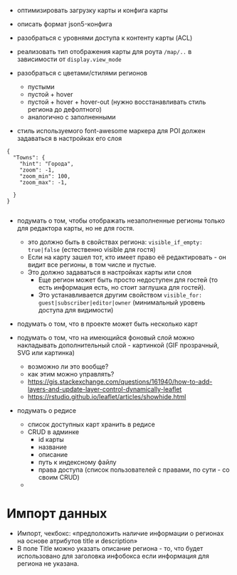 - оптимизировать загрузку карты и конфига карты
- описать формат json5-конфига
- разобраться с уровнями доступа к контенту карты (ACL)
- реализовать тип отображения карты для роута `/map/..` в зависимости от `display.view_mode`

- разобраться с цветами/стилями регионов
  - пустыми
  - пустой + hover
  - пустой + hover + hover-out (нужно восстанавливать стиль региона до дефолтного)
  - аналогично с заполненными

- стиль используемого font-awesome маркера для POI должен задаваться в настройках его слоя

```json5
{
  "Towns": {
    "hint": "Города",
    "zoom": -1,
    "zoom_min": 100,
    "zoom_max": -1,
    
  }  
}
 
```

- подумать о том, чтобы отображать незаполненные регионы только для редактора карты, но не для гостя.
  - это должно быть в свойствах региона: `visible_if_empty: true|false` (естественно visible для гостя)
  - Если на карту зашел тот, кто имеет право её редактировать - он видит все регионы, в том числе и пустые.
  - Это должно задаваться в настройках карты или слоя
    - Еще регион может быть просто недоступен для гостей (то есть информация есть, но стоит заглушка для гостей). 
    - Это устанавливается другим свойством `visible_for: guest|subscriber|editor|owner` (минимальный уровень доступа для видимости)
 

- подумать о том, что в проекте может быть несколько карт

- подумать о том, что на имеющийся фоновый слой можно накладывать дополнительный слой - картинкой (GIF прозрачный, SVG или картинка)
  - возможно ли это вообще?
  - как этим можно управлять?
  - https://gis.stackexchange.com/questions/161940/how-to-add-layers-and-update-layer-control-dynamically-leaflet
  - https://rstudio.github.io/leaflet/articles/showhide.html

- подумать о редисе
  - список доступных карт хранить в редисе
  - CRUD в админке
    - id карты
    - название
    - описание
    - путь к индексному файлу
    - права доступа (список пользователей с правами, по сути - со своим CRUD)
  - 

# Импорт данных

- Импорт, чекбокс: «предположить наличие информации о регионах на основе атрибутов title и description»
- В поле Title можно указать описание региона - то, что будет использовано для заголовка инфобокса если информация для региона не указана.

